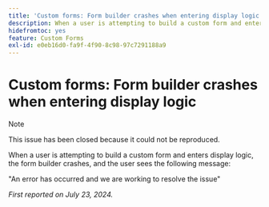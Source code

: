 ```yaml
---
title: 'Custom forms: Form builder crashes when entering display logic'
description: When a user is attempting to build a custom form and enters display logic, the form builder crashes, and the user sees a message.
hidefromtoc: yes
feature: Custom Forms
exl-id: e0eb16d0-fa9f-4f90-8c98-97c7291188a9
---
```

# Custom forms: Form builder crashes when entering display logic

>[!NOTE]
>
>This issue has been closed because it could not be reproduced.

When a user is attempting to build a custom form and enters display logic, the form builder crashes, and the user sees the following message:

"An error has occurred and we are working to resolve the issue"

_First reported on July 23, 2024._
